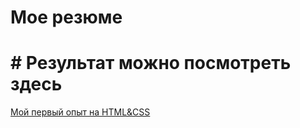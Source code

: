 # Мое резюме
# # Результат можно посмотреть здесь
[Мой первый опыт на HTML&CSS](https://fishkinsdar.github.io/University25/)















